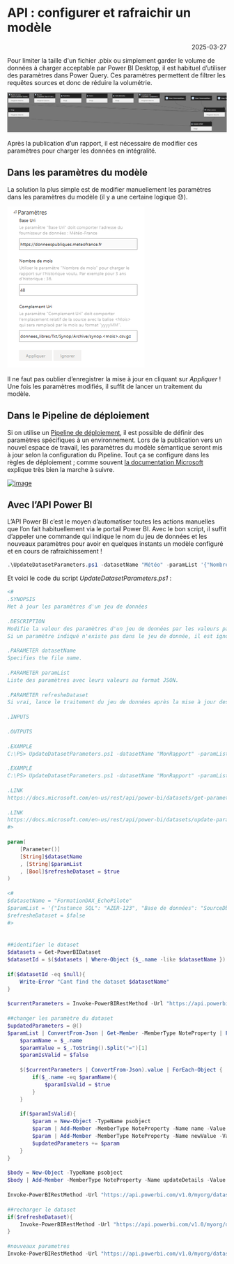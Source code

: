 # API : configurer et rafraichir un modèle

<p style="text-align: right;">2025-03-27</p>

Pour limiter la taille d'un fichier .pbix ou simplement garder le volume de données à charger acceptable par Power BI Desktop, il est habituel d’utiliser des paramètres dans Power Query. Ces paramètres permettent de filtrer les requêtes sources et donc de réduire la volumétrie.

![image](/Images/20250327-api-update_refresh/20250327-api-update_refresh_query_dependances.png)

Après la publication d’un rapport, il est nécessaire de modifier ces paramètres pour charger les données en intégralité.

## Dans les paramètres du modèle

La solution la plus simple est de modifier manuellement les paramètres dans les paramètres du modèle (il y a une certaine logique 😓). 

![image](/Images/20250327-api-update_refresh/20250327-api-update_refresh_param_web.png)

Il ne faut pas oublier d’enregistrer la mise à jour en cliquant sur _Appliquer_ !
Une fois les paramètres modifiés, il suffit de lancer un traitement du modèle.

## Dans le Pipeline de déploiement

Si on utilise un [Pipeline de déploiement](https://learn.microsoft.com/fr-fr/fabric/cicd/deployment-pipelines/intro-to-deployment-pipelines), il est possible de définir des paramètres spécifiques à un environnement. Lors de la publication vers un nouvel espace de travail, les paramètres du modèle sémantique seront mis à jour selon la configuration du Pipeline.
Tout ça se configure dans les règles de déploiement ; comme souvent [la documentation Microsoft](https://learn.microsoft.com/fr-fr/fabric/cicd/deployment-pipelines/create-rules) explique très bien la marche à suivre.

[![image](https://learn.microsoft.com/fr-fr/fabric/cicd/deployment-pipelines/media/create-rules/deployment-rules-new.png)](https://learn.microsoft.com/fr-fr/fabric/cicd/deployment-pipelines/create-rules)

## Avec l’API Power BI

L’API Power BI c’est le moyen d’automatiser toutes les actions manuelles que l’on fait habituellement via le portail Power BI.
Avec le bon script, il suffit d’appeler une commande qui indique le nom du jeu de données et les nouveaux paramètres pour avoir en quelques instants un modèle configuré et en cours de rafraichissement !

```powershell
.\UpdateDatasetParameters.ps1 -datasetName "Météo" -paramList '{"Nombre de mois": 36}' -refresheDataset $True
```

Et voici le code du script _UpdateDatasetParameters.ps1_ :

```powershell
<#
.SYNOPSIS 
Met à jour les paramètres d'un jeu de données

.DESCRIPTION
Modifie la valeur des paramètres d'un jeu de données par les valeurs passées en paramètre du script. 
Si un paramètre indiqué n'existe pas dans le jeu de donnée, il est ignoré.

.PARAMETER datasetName
Specifies the file name.

.PARAMETER paramList
Liste des paramètres avec leurs valeurs au format JSON.

.PARAMETER refresheDataset
Si vrai, lance le traitement du jeu de données après la mise à jour des paramètres.

.INPUTS

.OUTPUTS

.EXAMPLE
C:\PS> UpdateDatasetParameters.ps1 -datasetName "MonRapport" -paramList '{"Instance SQL": "AZER-123", "Base de données": "SourceDb"}'

.EXAMPLE
C:\PS> UpdateDatasetParameters.ps1 -datasetName "MonRapport" -paramList '{"NbAnnéesHisto": 10}' -refresheDataset = $false

.LINK
https://docs.microsoft.com/en-us/rest/api/power-bi/datasets/get-parameters

.LINK
https://docs.microsoft.com/en-us/rest/api/power-bi/datasets/update-parameters
#>

param(
    [Parameter()] 
    [String]$datasetName
    , [String]$paramList
    , [Bool]$refresheDataset = $true
)

<#
$datasetName = "FormationDAX_EchoPilote"
$paramList = '{"Instance SQL": "AZER-123", "Base de données": "SourceDb"}'
$refresheDataset = $false
#>


##identifier le dataset
$datasets = Get-PowerBIDataset
$datasetId = $($datasets | Where-Object {$_.name -like $datasetName }).id.guid

if($datasetId -eq $null){
    Write-Error "Cant find the dataset $datasetName"
}

$currentParameters = Invoke-PowerBIRestMethod -Url "https://api.powerbi.com/v1.0/myorg/datasets/$datasetId/parameters" -Method Get

##changer les paramètre du dataset
$updatedParameters = @()
$paramList | ConvertFrom-Json | Get-Member -MemberType NoteProperty | ForEach-Object { 
    $paramName = $_.name
    $paramValue = $_.ToString().Split("=")[1]
    $paramIsValid = $false
    
    $($currentParameters | ConvertFrom-Json).value | ForEach-Object { 
        if($_.name -eq $paramName){
            $paramIsValid = $true
        }
    }

    if($paramIsValid){
        $param = New-Object -TypeName psobject
        $param | Add-Member -MemberType NoteProperty -Name name -Value $paramName
        $param | Add-Member -MemberType NoteProperty -Name newValue -Value $paramValue
        $updatedParameters += $param 
    }
}

$body = New-Object -TypeName psobject
$body | Add-Member -MemberType NoteProperty -Name updateDetails -Value $updatedParameters

Invoke-PowerBIRestMethod -Url "https://api.powerbi.com/v1.0/myorg/datasets/$datasetId/Default.UpdateParameters" -Method Post -Body $($body| ConvertTo-Json)

##recharger le dataset
if($refresheDataset){
    Invoke-PowerBIRestMethod -Url "https://api.powerbi.com/v1.0/myorg/datasets/$datasetId/refreshes" -Method Post -Body "{}" 
}

#nouveaux parametres 
Invoke-PowerBIRestMethod -Url "https://api.powerbi.com/v1.0/myorg/datasets/$datasetId/parameters" -Method Get
```